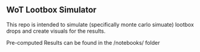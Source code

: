 ## WoT Lootbox Simulator

This repo is intended to simulate (specifically monte carlo simuate) lootbox drops and create visuals for the results.

Pre-computed Results can be found in the /notebooks/ folder
